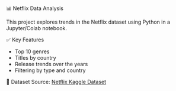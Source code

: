  📊 Netflix Data Analysis

This project explores trends in the Netflix dataset using Python in a Jupyter/Colab notebook.

 ✅ Key Features
- Top 10 genres
- Titles by country
- Release trends over the years
- Filtering by type and country

📁 Dataset
Source: [Netflix Kaggle Dataset](https://www.kaggle.com/datasets/shivamb/netflix-shows)


